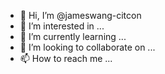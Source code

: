 - 👋 Hi, I’m @jameswang-citcon
- 👀 I’m interested in ...
- 🌱 I’m currently learning ...
- 💞️ I’m looking to collaborate on ...
- 📫 How to reach me ...

<!---
jameswang-citcon/jameswang-citcon is a ✨ special ✨ repository because its `README.md` (this file) appears on your GitHub profile.
You can click the Preview link to take a look at your changes.
--->
